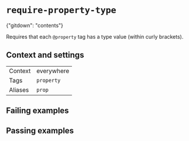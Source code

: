 # `require-property-type`

{"gitdown": "contents"}

Requires that each `@property` tag has a type value (within curly brackets).

## Context and settings

|||
|---|---|
|Context|everywhere|
|Tags|`property`|
|Aliases|`prop`|

## Failing examples

<!-- assertions-failing requirePropertyType -->

## Passing examples

<!-- assertions-passing requirePropertyType -->
